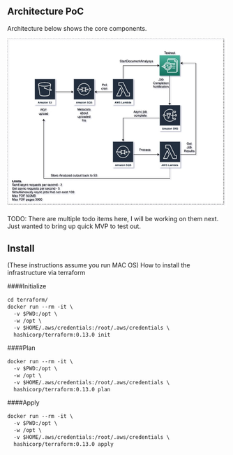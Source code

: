 ## Architecture PoC

Architecture below shows the core components. 

![](arch.png)

TODO: There are multiple todo items here, I will be working on them next. Just wanted to bring up quick MVP to test out.

## Install
(These instructions assume you run MAC OS)
How to install the infrastructure via terraform

####Initialize
```shell script
cd terraform/
docker run --rm -it \
  -v $PWD:/opt \
  -w /opt \
  -v $HOME/.aws/credentials:/root/.aws/credentials \
  hashicorp/terraform:0.13.0 init
```
####Plan
```shell script
docker run --rm -it \
  -v $PWD:/opt \
  -w /opt \
  -v $HOME/.aws/credentials:/root/.aws/credentials \
  hashicorp/terraform:0.13.0 plan
```
####Apply
```shell script
docker run --rm -it \
  -v $PWD:/opt \
  -w /opt \
  -v $HOME/.aws/credentials:/root/.aws/credentials \
  hashicorp/terraform:0.13.0 apply
```
